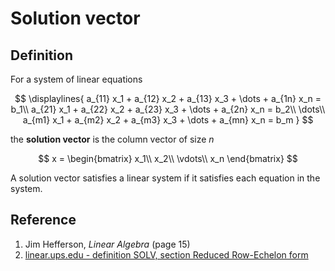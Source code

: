 # Solution vector

## Definition

For a system of linear equations

$$
\displaylines{
a_{11} x_1 + a_{12} x_2 + a_{13} x_3 + \dots + a_{1n} x_n = b_1\\
a_{21} x_1 + a_{22} x_2 + a_{23} x_3 + \dots + a_{2n} x_n = b_2\\
\dots\\
a_{m1} x_1 + a_{m2} x_2 + a_{m3} x_3 + \dots + a_{mn} x_n = b_m
}
$$

the **solution vector** is the column vector of size $n$

$$
x =
\begin{bmatrix}
    x_1\\
    x_2\\
    \vdots\\
    x_n
\end{bmatrix}
$$

A solution vector satisfies a linear system if it satisfies each equation in the system.

## Reference

1. Jim Hefferson, *Linear Algebra* (page 15)
2. [linear.ups.edu - definition SOLV, section Reduced Row-Echelon form](http://linear.ups.edu/html/section-RREF.html)